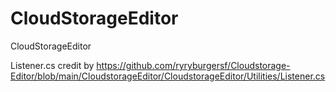# CloudStorageEditor
CloudStorageEditor

Listener.cs credit by https://github.com/ryryburgersf/Cloudstorage-Editor/blob/main/CloudstorageEditor/CloudstorageEditor/Utilities/Listener.cs
